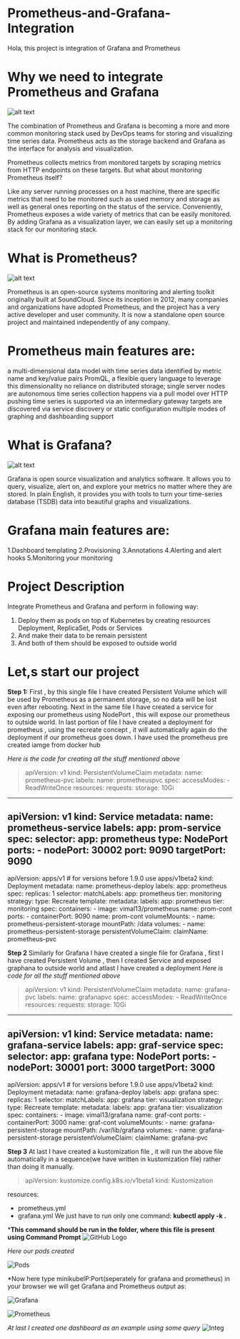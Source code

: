 # Prometheus-and-Grafana-Integration
Hola, this project is integration of Grafana and Prometheus
# Why we need to integrate Prometheus and Grafana

![alt text](https://logz.io/wp-content/uploads/2017/03/prometheus-monitoring.jpg)

The combination of Prometheus and Grafana is becoming a more and more common monitoring stack used by DevOps teams for storing and visualizing time series data. Prometheus acts as the storage backend and Grafana as the interface for analysis and visualization.

Prometheus collects metrics from monitored targets by scraping metrics from HTTP endpoints on these targets. But what about monitoring Prometheus itself?

Like any server running processes on a host machine, there are specific metrics that need to be monitored such as used memory and storage as well as general ones reporting on the status of the service. Conveniently, Prometheus exposes a wide variety of metrics that can be easily monitored. By adding Grafana as a visualization layer, we can easily set up a monitoring stack for our monitoring stack.
# What is Prometheus?

![alt text](https://upload.wikimedia.org/wikipedia/commons/thumb/3/38/Prometheus_software_logo.svg/1024px-Prometheus_software_logo.svg.png)

Prometheus is an open-source systems monitoring and alerting toolkit originally built at SoundCloud. Since its inception in 2012, many companies and organizations have adopted Prometheus, and the project has a very active developer and user community. It is now a standalone open source project and maintained independently of any company.
# Prometheus main features are:

a multi-dimensional data model with time series data identified by metric name and key/value pairs
PromQL, a flexible query language to leverage this dimensionality
no reliance on distributed storage; single server nodes are autonomous
time series collection happens via a pull model over HTTP
pushing time series is supported via an intermediary gateway
targets are discovered via service discovery or static configuration
multiple modes of graphing and dashboarding support

# What is Grafana?

![alt text](https://xebialabs.com/wp-content/uploads/files/tool-chest/grafana.jpg)

Grafana is open source visualization and analytics software. It allows you to query, visualize, alert on, and explore your metrics no matter where they are stored. In plain English, it provides you with tools to turn your time-series database (TSDB) data into beautiful graphs and visualizations.

# Grafana main features are:
1.Dashboard templating
2.Provisioning
3.Annotations
4.Alerting and alert hooks
5.Monitoring your monitoring

# Project Description
Integrate Prometheus and Grafana and perform in following way:
1.  Deploy them as pods on top of Kubernetes by creating resources Deployment, ReplicaSet, Pods or Services
2.  And make their data to be remain persistent 
3.  And both of them should be exposed to outside world

# Let,s start our project
**Step 1:**
First , by this single file I have created Persistent Volume which will be used by Prometheus as a permanent storage, so no data will be lost  even after rebooting.
Next in the same file I have created a service for exposing our prometheus using NodePort , this will expose our prometheus to outside world.
In last portion of file I have created a deployment for prometheus , using the recreate concept , it will automatically again do the deployment if our prometheus goes down.
I have used the prometheus pre created iamge from docker hub

*Here is the code for creating all the stuff mentioned above*

>apiVersion: v1
kind: PersistentVolumeClaim
metadata:
    name: prometheus-pvc
    labels:
        name: prometheuspvc
spec:
   accessModes:
    - ReadWriteOnce
   resources:
     requests:
        storage: 10Gi
---
apiVersion: v1
kind: Service
metadata:
  name: prometheus-service
  labels:
    app: prom-service
spec:
  selector:
    app: prometheus
  type: NodePort
  ports:
    - nodePort: 30002
      port: 9090
      targetPort: 9090
---
apiVersion: apps/v1 # for versions before 1.9.0 use apps/v1beta2
kind: Deployment
metadata:
  name: prometheus-deploy
  labels:
    app: prometheus
spec:
  replicas: 1
  selector:
    matchLabels:
      app: prometheus
      tier: monitoring
  strategy:
    type: Recreate
  template:
    metadata:
      labels:
        app: prometheus
        tier: monitoring
    spec:
      containers:
      - image: vimal13/prometheus
        name: prom-cont
        ports:
        - containerPort: 9090
          name: prom-cont
        volumeMounts:
        - name: prometheus-persistent-storage
          mountPath: /data
      volumes:
      - name: prometheus-persistent-storage
        persistentVolumeClaim:
          claimName: prometheus-pvc

         
         
**Step 2** Similarly for Grafana I have created a single file for Grafana , first I have created Persistent Volume , then I created Service and exposed graphana to outside world
and atlast I have created a deployment 
*Here is code for all the stuff mentioned above*
> apiVersion: v1
  kind: PersistentVolumeClaim
  metadata:
     name: grafana-pvc
     labels:
         name: grafanapvc
  spec:
    accessModes:
     - ReadWriteOnce
    resources:
      requests:
         storage: 10Gi
---
  apiVersion: v1
  kind: Service
  metadata:
    name: grafana-service
     labels:
      app: graf-service
  spec:
   selector:
    app: grafana
  type: NodePort
  ports:
    - nodePort: 30001
      port: 3000
      targetPort: 3000
---
apiVersion: apps/v1 # for versions before 1.9.0 use apps/v1beta2
kind: Deployment
metadata:
  name: grafana-deploy
  labels:
    app: grafana
spec:
  replicas: 1
  selector:
    matchLabels:
      app: grafana
      tier: visualization
  strategy:
    type: Recreate
  template:
    metadata:
      labels:
        app: grafana
        tier: visualization
    spec:
      containers:
      - image: vimal13/grafana
        name: graf-cont
        ports:
        - containerPort: 3000
          name: graf-cont
        volumeMounts:
        - name: grafana-persistent-storage
          mountPath: /var/lib/grafana
      volumes:
      - name: grafana-persistent-storage
        persistentVolumeClaim:
          claimName: grafana-pvc
          
**Step 3** At last I have created a kustomization file , it will run the   above file automatically  in a sequence(we have written in kustomization file)  rather than doing it manually.

>apiVersion: kustomize.config.k8s.io/v1beta1
 kind: Kustomization

 resources:
   - prometheus.yml
   - grafana.yml
We just  have to run only one command:
**kubectl apply -k .**

***This command should be run in the folder, where this file is present using Command Prompt**
![GitHub Logo](/Images/2.jpg)


*Here our pods created*


![Pods](/Images/3.jpg)


*Now here type minikubeIP:Port(seperately for grafana and prometheus) in your browser we will get Grafana and Prometheus output as:

![Grafana](/Images/Grafana.jpg)

![Prometheus](/Images/prometheus.jpg)


*At last I created one dashboard as an example using some query*
![Integ](/Images/Prom-integ.jpg)
         
         
         
